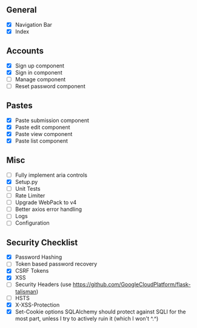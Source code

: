 ## General
* [x] Navigation Bar
* [x] Index

## Accounts
* [x] Sign up component
* [x] Sign in component
* [ ] Manage component
* [ ] Reset password component

## Pastes
* [x] Paste submission component
* [x] Paste edit component
* [x] Paste view component
* [x] Paste list component

## Misc
* [ ] Fully implement aria controls
* [x] Setup.py
* [ ] Unit Tests
* [ ] Rate Limiter
* [ ] Upgrade WebPack to v4
* [ ] Better axios error handling
* [ ] Logs
* [ ] Configuration

## Security Checklist
* [x] Password Hashing
* [ ] Token based password recovery
* [x] CSRF Tokens
* [x] XSS
* [ ] Security Headers (use https://github.com/GoogleCloudPlatform/flask-talisman)
* [ ] HSTS
* [x] X-XSS-Protection
* [x] Set-Cookie options
SQLAlchemy should protect against SQLI for the most part, unless I try
to actively ruin it (which I won't ^.^)